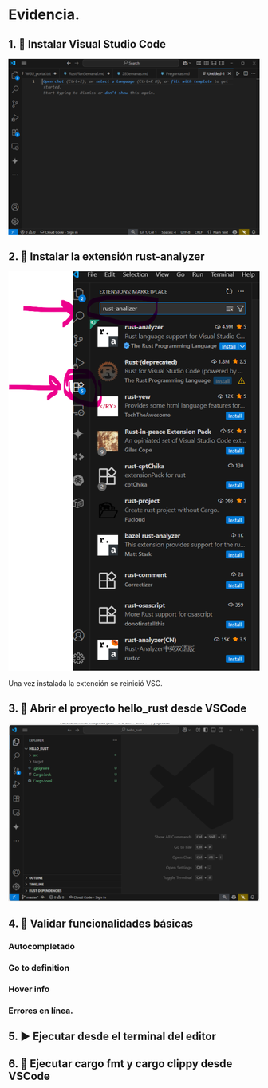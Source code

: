 # Evidencia.
## 1. 🧰 Instalar Visual Studio Code

![Visual Studio Code](img/vsc.png)

## 2. 🧩 Instalar la extensión rust-analyzer
![Visual Studio Code](img/vsc_extenciones.png)

Una vez instalada la extención se reinició VSC.

## 3. 📂 Abrir el proyecto hello_rust desde VSCode
![Visual Studio Code](img/rust_hello_world.png)

## 4. 🧪 Validar funcionalidades básicas

### Autocompletado

### Go to definition

### Hover info

### Errores en línea.

## 5. ▶ Ejecutar desde el terminal del editor

## 6. 🎯 Ejecutar cargo fmt y cargo clippy desde VSCode
